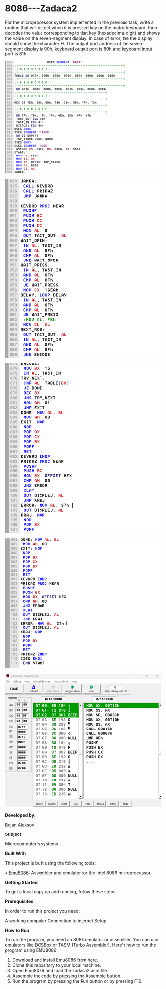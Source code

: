 # 8086---Zadaca2
For the microprocessor system implemented in the previous task, write a routine that will detect when it is pressed key on the matrix keyboard, then decodes the value corresponding to that key (hexadecimal digit) and shows the value on the seven-segment display. In case of error, the the display should show the character H. The output port address of the seven-segment display is 90h, keyboard output port is 80h and keyboard input port is 81h.

![Screenshot (1)]( https://github.com/BojanAleksov/8086---Zadaca2/blob/main/Slika%201%208086%20(Zadaca2).png) 

![Screenshot (2)]( https://github.com/BojanAleksov/8086---Zadaca2/blob/main/Slika%202%208086%20(Zadaca2).png) 

![Screenshot (3)]( https://github.com/BojanAleksov/8086---Zadaca2/blob/main/Slika%203%208086%20(Zadaca2).png) 

![Screenshot (4)]( https://github.com/BojanAleksov/8086---Zadaca2/blob/main/Slika%204%208086%20(Zadaca2).png) 

![Screenshot (5)]( https://github.com/BojanAleksov/8086---Zadaca2/blob/main/Slika%205%208086%20(Zadaca2).png) 


**Developed by:**

[Bojan Aleksov](https://github.com/BojanAleksov)


**Subject**

Microcomputer's systems

**Built With**

This project is built using the following tools:

•	[Emu8086](https://emu8086-microprocessor-emulator.en.softonic.com/): Assembler and emulator for the Intel 8086 microprocessor.

**Getting Started**

To get a local copy up and running, follow these steps.

**Prerequisites**

In order to run this project you need:

A working computer
Connection to internet
Setup

**How to Run**

To run the program, you need an 8086 emulator or assembler. You can use emulators like DOSBox or TASM (Turbo Assembler). Here's how to run the program using EMU8086:
1.	Download and install Emu8086 from [here](https://emu8086-microprocessor-emulator.en.softonic.com/).
2.	Clone this repository to your local machine.
3.	Open Emu8086 and load the zadaca2.asm file.
4.	Assemble the code by pressing the Assemble button.
5.	Run the program by pressing the Run button or by pressing F10.
